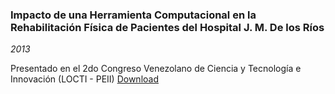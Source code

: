 ### Impacto de una Herramienta Computacional en la Rehabilitación Física de Pacientes del Hospital J. M. De los Ríos
_2013_

Presentado en el 2do Congreso Venezolano de Ciencia y Tecnología e Innovación (LOCTI - PEII)
[Download](PEII-esmitt-2013.pdf)
